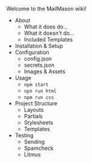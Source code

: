 Welcome to the MailMason wiki!

* About
  * What it does do...
  * What it doesn't do...
  * Included Templates
* Installation & Setup
* Configuration
  * config.json
  * secrets.json
  * Images & Assets
* Usage
  * `npm start`
  * `npn run html`
  * `npm run css`
* Project Structure
  * Layouts
  * Partials
  * Stylesheets
  * Templates
* Testing
  * Sending
  * Spamcheck
  * Litmus